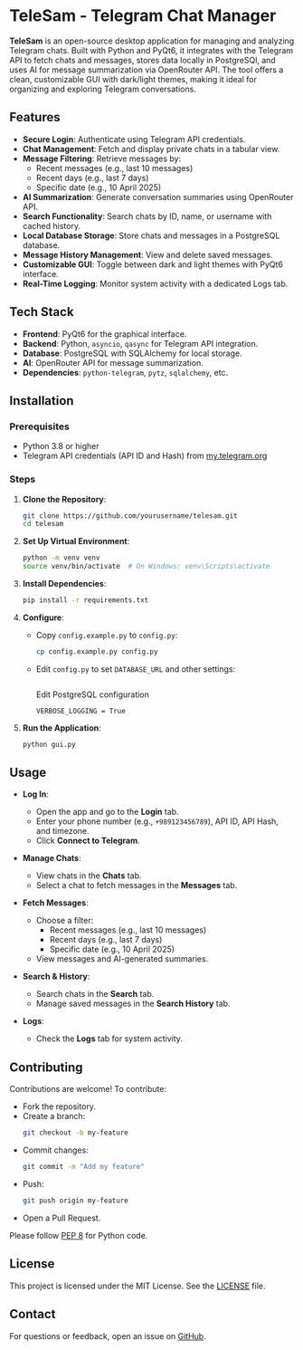 
# TeleSam - Telegram Chat Manager

**TeleSam** is an open-source desktop application for managing and analyzing Telegram chats. Built with Python and PyQt6, it integrates with the Telegram API to fetch chats and messages, stores data locally in PostgreSQl, and uses AI for message summarization via OpenRouter API. The tool offers a clean, customizable GUI with dark/light themes, making it ideal for organizing and exploring Telegram conversations.

## Features

- **Secure Login**: Authenticate using Telegram API credentials.
- **Chat Management**: Fetch and display private chats in a tabular view.
- **Message Filtering**: Retrieve messages by:
  - Recent messages (e.g., last 10 messages)
  - Recent days (e.g., last 7 days)
  - Specific date (e.g., 10 April 2025)
- **AI Summarization**: Generate conversation summaries using OpenRouter API.
- **Search Functionality**: Search chats by ID, name, or username with cached history.
- **Local Database Storage**: Store chats and messages in a PostgreSQL database.
- **Message History Management**: View and delete saved messages.
- **Customizable GUI**: Toggle between dark and light themes with PyQt6 interface.
- **Real-Time Logging**: Monitor system activity with a dedicated Logs tab.

## Tech Stack

- **Frontend**: PyQt6 for the graphical interface.
- **Backend**: Python, `asyncio`, `qasync` for Telegram API integration.
- **Database**: PostgreSQL with SQLAlchemy for local storage.
- **AI**: OpenRouter API for message summarization.
- **Dependencies**: `python-telegram`, `pytz`, `sqlalchemy`, etc.

## Installation

### Prerequisites

- Python 3.8 or higher
- Telegram API credentials (API ID and Hash) from [my.telegram.org](https://my.telegram.org)

### Steps

1. **Clone the Repository**:
   ```bash
   git clone https://github.com/yourusername/telesam.git
   cd telesam
   ```

2. **Set Up Virtual Environment**:
   ```bash
   python -m venv venv
   source venv/bin/activate  # On Windows: venv\Scripts\activate
   ```

3. **Install Dependencies**:
   ```bash
   pip install -r requirements.txt
   ```

4. **Configure**:
   - Copy `config.example.py` to `config.py`:
     ```bash
     cp config.example.py config.py
     ```
   - Edit `config.py` to set `DATABASE_URL` and other settings:
     ```python
     ```
     Edit PostgreSQL configuration
     ```
     VERBOSE_LOGGING = True
     ```

5. **Run the Application**:
   ```bash
   python gui.py
   ```

## Usage

- **Log In**:
  - Open the app and go to the **Login** tab.
  - Enter your phone number (e.g., `+989123456789`), API ID, API Hash, and timezone.
  - Click **Connect to Telegram**.

- **Manage Chats**:
  - View chats in the **Chats** tab.
  - Select a chat to fetch messages in the **Messages** tab.

- **Fetch Messages**:
  - Choose a filter:
    - Recent messages (e.g., last 10 messages)
    - Recent days (e.g., last 7 days)
    - Specific date (e.g., 10 April 2025)
  - View messages and AI-generated summaries.

- **Search & History**:
  - Search chats in the **Search** tab.
  - Manage saved messages in the **Search History** tab.

- **Logs**:
  - Check the **Logs** tab for system activity.

## Contributing

Contributions are welcome! To contribute:

- Fork the repository.
- Create a branch:
  ```bash
  git checkout -b my-feature
  ```
- Commit changes:
  ```bash
  git commit -m "Add my feature"
  ```
- Push:
  ```bash
  git push origin my-feature
  ```
- Open a Pull Request.

Please follow [PEP 8](https://www.python.org/dev/peps/pep-0008/) for Python code.

## License

This project is licensed under the MIT License. See the [LICENSE](LICENSE) file.

## Contact

For questions or feedback, open an issue on [GitHub](https://github.com/yourusername/telesam/issues).
